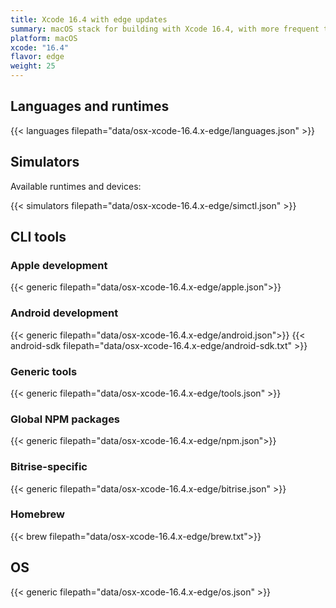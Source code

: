 ```yaml
---
title: Xcode 16.4 with edge updates
summary: macOS stack for building with Xcode 16.4, with more frequent tool updates
platform: macOS
xcode: "16.4"
flavor: edge
weight: 25
---
```


## Languages and runtimes

{{< languages filepath="data/osx-xcode-16.4.x-edge/languages.json" >}}

## Simulators

Available runtimes and devices:

{{< simulators filepath="data/osx-xcode-16.4.x-edge/simctl.json" >}}

## CLI tools

### Apple development

{{< generic filepath="data/osx-xcode-16.4.x-edge/apple.json">}}

### Android development

{{< generic filepath="data/osx-xcode-16.4.x-edge/android.json">}}
{{< android-sdk filepath="data/osx-xcode-16.4.x-edge/android-sdk.txt" >}}

### Generic tools

{{< generic filepath="data/osx-xcode-16.4.x-edge/tools.json" >}}

### Global NPM packages

{{< generic filepath="data/osx-xcode-16.4.x-edge/npm.json">}}

### Bitrise-specific

{{< generic filepath="data/osx-xcode-16.4.x-edge/bitrise.json" >}}

### Homebrew

{{< brew filepath="data/osx-xcode-16.4.x-edge/brew.txt">}}

## OS

{{< generic filepath="data/osx-xcode-16.4.x-edge/os.json" >}}
